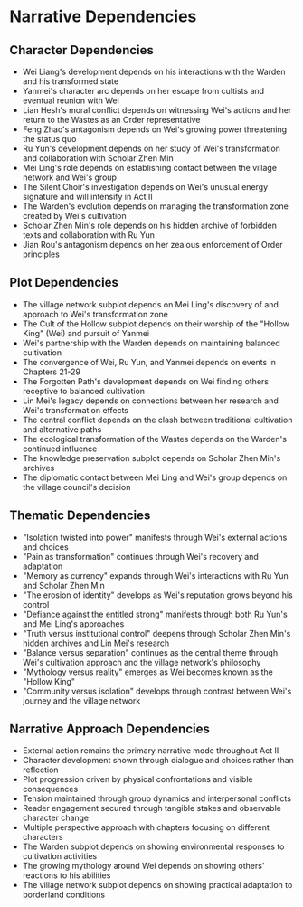 # Narrative Dependencies

## Character Dependencies
- Wei Liang's development depends on his interactions with the Warden and his transformed state
- Yanmei's character arc depends on her escape from cultists and eventual reunion with Wei
- Lian Hesh's moral conflict depends on witnessing Wei's actions and her return to the Wastes as an Order representative
- Feng Zhao's antagonism depends on Wei's growing power threatening the status quo
- Ru Yun's development depends on her study of Wei's transformation and collaboration with Scholar Zhen Min
- Mei Ling's role depends on establishing contact between the village network and Wei's group
- The Silent Choir's investigation depends on Wei's unusual energy signature and will intensify in Act II
- The Warden's evolution depends on managing the transformation zone created by Wei's cultivation
- Scholar Zhen Min's role depends on his hidden archive of forbidden texts and collaboration with Ru Yun
- Jian Rou's antagonism depends on her zealous enforcement of Order principles

## Plot Dependencies
- The village network subplot depends on Mei Ling's discovery of and approach to Wei's transformation zone
- The Cult of the Hollow subplot depends on their worship of the "Hollow King" (Wei) and pursuit of Yanmei
- Wei's partnership with the Warden depends on maintaining balanced cultivation
- The convergence of Wei, Ru Yun, and Yanmei depends on events in Chapters 21-29
- The Forgotten Path's development depends on Wei finding others receptive to balanced cultivation
- Lin Mei's legacy depends on connections between her research and Wei's transformation effects
- The central conflict depends on the clash between traditional cultivation and alternative paths
- The ecological transformation of the Wastes depends on the Warden's continued influence
- The knowledge preservation subplot depends on Scholar Zhen Min's archives
- The diplomatic contact between Mei Ling and Wei's group depends on the village council's decision

## Thematic Dependencies
- "Isolation twisted into power" manifests through Wei's external actions and choices
- "Pain as transformation" continues through Wei's recovery and adaptation
- "Memory as currency" expands through Wei's interactions with Ru Yun and Scholar Zhen Min
- "The erosion of identity" develops as Wei's reputation grows beyond his control
- "Defiance against the entitled strong" manifests through both Ru Yun's and Mei Ling's approaches
- "Truth versus institutional control" deepens through Scholar Zhen Min's hidden archives and Lin Mei's research
- "Balance versus separation" continues as the central theme through Wei's cultivation approach and the village network's philosophy
- "Mythology versus reality" emerges as Wei becomes known as the "Hollow King"
- "Community versus isolation" develops through contrast between Wei's journey and the village network

## Narrative Approach Dependencies
- External action remains the primary narrative mode throughout Act II
- Character development shown through dialogue and choices rather than reflection
- Plot progression driven by physical confrontations and visible consequences
- Tension maintained through group dynamics and interpersonal conflicts
- Reader engagement secured through tangible stakes and observable character change
- Multiple perspective approach with chapters focusing on different characters
- The Warden subplot depends on showing environmental responses to cultivation activities
- The growing mythology around Wei depends on showing others' reactions to his abilities
- The village network subplot depends on showing practical adaptation to borderland conditions
